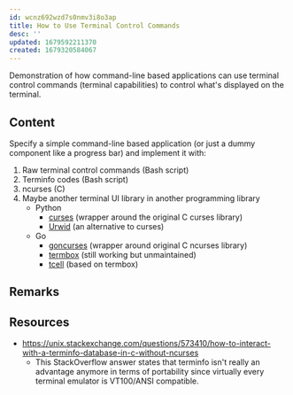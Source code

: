 ```yaml
---
id: wcnz692wzd7s0nmv3i8o3ap
title: How to Use Terminal Control Commands
desc: ''
updated: 1679592211370
created: 1679320584067
---
```


Demonstration of how command-line based applications can use terminal control commands (terminal capabilities) to control what's displayed on the terminal.

## Content

Specify a simple command-line based application (or just a dummy component like a progress bar) and implement it with:

1. Raw terminal control commands (Bash script)
1. Terminfo codes (Bash script)
1. ncurses (C)
1. Maybe another terminal UI library in another programming library
    - Python
        - [curses](https://docs.python.org/3/howto/curses.html) (wrapper around the original C curses library)
        - [Urwid](http://urwid.org/index.html) (an alternative to curses)
    - Go
        - [goncurses](https://pkg.go.dev/github.com/rthornton128/goncurses) (wrapper around original C ncurses library)
        - [termbox](https://pkg.go.dev/github.com/nsf/termbox-go) (still working but unmaintained)
        - [tcell](https://pkg.go.dev/github.com/gdamore/tcell/v2) (based on termbox)

## Remarks

## Resources

- https://unix.stackexchange.com/questions/573410/how-to-interact-with-a-terminfo-database-in-c-without-ncurses
    - This StackOverflow answer states that terminfo isn't really an advantage anymore in terms of portability since virtually every terminal emulator is VT100/ANSI compatible.
